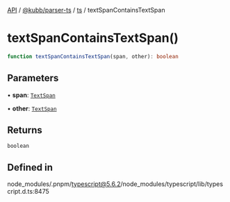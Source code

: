 [API](../../../../../packages.md) / [@kubb/parser-ts](../../../index.md) / [ts](../index.md) / textSpanContainsTextSpan

# textSpanContainsTextSpan()

```ts
function textSpanContainsTextSpan(span, other): boolean
```

## Parameters

• **span**: [`TextSpan`](../interfaces/TextSpan.md)

• **other**: [`TextSpan`](../interfaces/TextSpan.md)

## Returns

`boolean`

## Defined in

node\_modules/.pnpm/typescript@5.6.2/node\_modules/typescript/lib/typescript.d.ts:8475
